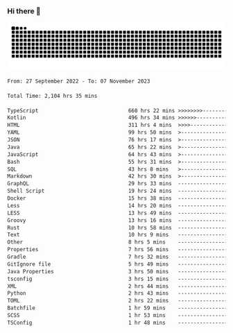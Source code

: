 ### Hi there 👋

<picture>
  <source media="(prefers-color-scheme: dark)" srcset="https://raw.githubusercontent.com/heyline/heyline/output/github-contribution-grid-snake-dark.svg">
  <source media="(prefers-color-scheme: light)" srcset="https://raw.githubusercontent.com/heyline/heyline/output/github-contribution-grid-snake.svg">
  <img alt="github contribution grid snake animation" src="https://raw.githubusercontent.com/heyline/heyline/output/github-contribution-grid-snake.svg">
</picture>

<!--START_SECTION:waka-->

```txt
From: 27 September 2022 - To: 07 November 2023

Total Time: 2,104 hrs 35 mins

TypeScript                             660 hrs 22 mins >>>>>>>>-----------------   31.38 %
Kotlin                                 496 hrs 34 mins >>>>>>-------------------   23.59 %
HTML                                   311 hrs 4 mins  >>>>---------------------   14.78 %
YAML                                   99 hrs 50 mins  >------------------------   04.74 %
JSON                                   76 hrs 17 mins  >------------------------   03.62 %
Java                                   65 hrs 22 mins  >------------------------   03.11 %
JavaScript                             64 hrs 43 mins  >------------------------   03.08 %
Bash                                   55 hrs 31 mins  >------------------------   02.64 %
SQL                                    43 hrs 8 mins   >------------------------   02.05 %
Markdown                               42 hrs 30 mins  >------------------------   02.02 %
GraphQL                                29 hrs 33 mins  -------------------------   01.40 %
Shell Script                           19 hrs 24 mins  -------------------------   00.92 %
Docker                                 15 hrs 38 mins  -------------------------   00.74 %
Less                                   14 hrs 20 mins  -------------------------   00.68 %
LESS                                   13 hrs 49 mins  -------------------------   00.66 %
Groovy                                 13 hrs 16 mins  -------------------------   00.63 %
Rust                                   10 hrs 58 mins  -------------------------   00.52 %
Text                                   10 hrs 9 mins   -------------------------   00.48 %
Other                                  8 hrs 5 mins    -------------------------   00.38 %
Properties                             7 hrs 56 mins   -------------------------   00.38 %
Gradle                                 7 hrs 32 mins   -------------------------   00.36 %
GitIgnore file                         5 hrs 49 mins   -------------------------   00.28 %
Java Properties                        3 hrs 50 mins   -------------------------   00.18 %
tsconfig                               3 hrs 15 mins   -------------------------   00.16 %
XML                                    2 hrs 44 mins   -------------------------   00.13 %
Python                                 2 hrs 43 mins   -------------------------   00.13 %
TOML                                   2 hrs 22 mins   -------------------------   00.11 %
Batchfile                              1 hr 59 mins    -------------------------   00.09 %
SCSS                                   1 hr 53 mins    -------------------------   00.09 %
TSConfig                               1 hr 48 mins    -------------------------   00.09 %
```

<!--END_SECTION:waka-->

